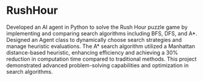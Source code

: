 # RushHour

Developed an AI agent in Python to solve the Rush Hour puzzle game by implementing and comparing search algorithms including BFS, DFS, and A*. Designed an Agent class to dynamically choose search strategies and manage heuristic evaluations. The A* search algorithm utilized a Manhattan distance-based heuristic, enhancing efficiency and achieving a 30% reduction in computation time compared to traditional methods. This project demonstrated advanced problem-solving capabilities and optimization in search algorithms.
